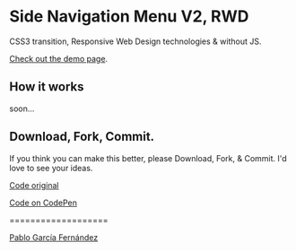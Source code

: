 <h1>Side Navigation Menu V2, RWD</h1>

<p>CSS3 transition, Responsive Web Design technologies & without JS.</p>
<a href="http://www.pablogarciafernandez.com/lab/demo/side-navigation-menu-v2.html" target="_blank">Check out the demo page</a>.

<h2>How it works</h2>
<p>soon...</p>

<h2>Download, Fork, Commit.</h2>

<p>If you think you can make this better, please Download, Fork, & Commit. I'd love to see your ideas.</p>

<a href="http://www.pablogarciafernandez.com/lab/side-navigation-menu-v2.html" target="_blank">Code original</a>

<a href="http://codepen.io/PableraShow/pen/hubAa" target="_blank">Code on CodePen</a>

===================

<a href="http://pablogarciafernandez.com" title="Pablo García Fernández" target="_blank">Pablo García Fernández</a>
